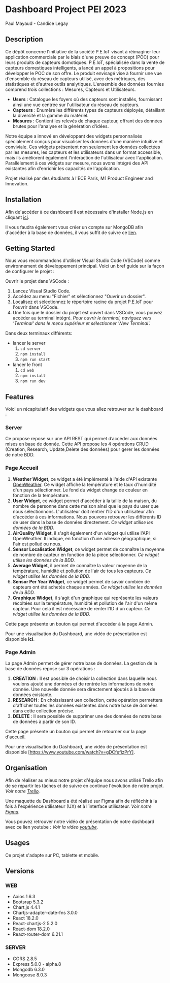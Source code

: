 # Dashboard Project PEI 2023
Paul Mayaud - Candice Legay

## Description

Ce dépôt concerne l'initiative de la société P.E.IoT visant à réimaginer leur application commerciale par le biais d'une preuve de concept (POC) pour leurs produits de capteurs domotiques. P.E.IoT, spécialisée dans la vente de capteurs domestiques intelligents, a lancé un appel à propositions pour développer le POC de son offre. Le produit envisagé vise à fournir une vue d'ensemble du réseau de capteurs utilisé, avec des métriques, des statistiques et d'autres outils analytiques. L'ensemble des données fournies comprend trois collections : Mesures, Capteurs et Utilisateurs.

- **Users**  : Catalogue les foyers où des capteurs sont installés, fournissant ainsi une vue centrée sur l'utilisateur du réseau de capteurs.
- **Capteurs** : Enumère les différents types de capteurs déployés, détaillant la diversité et la gamme du matériel.
- **Mesures** : Contient les relevés de chaque capteur, offrant des données brutes pour l'analyse et la génération d'idées.

Notre équipe a innové en développant des widgets personnalisés spécialement conçus pour visualiser les données d'une manière intuitive et conviviale. Ces widgets présentent non seulement les données collectées par les mesures, les capteurs et les utilisateurs dans un format accessible, mais ils améliorent également l'interaction de l'utilisateur avec l'application. Parallèlement à ces widgets sur mesure, nous avons intégré des API existantes afin d'enrichir les capacités de l'application.

Projet réalisé par des étudiants à l'ECE Paris, M1 Product Engineer and Innovation.


## Installation

Afin de'accéder à ce dashboard il est nécessaire d'installer Node.js en cliquant [ici](https://nodejs.org/en).

Il vous faudra également vous créer un compte sur MongoDB afin d'accéder à la base de données, il vous suffit de suivre ce [lien](https://www.mongodb.com/fr-fr/cloud/atlas/register).

## Getting Started

Nous vous recommandons d'utiliser Visual Studio Code (VSCode) comme environnement de développement principal. Voici un bref guide sur la façon de configurer le projet :

Ouvrir le projet dans VSCode :

1. Lancez Visual Studio Code.
2. Accédez au menu "Fichier" et sélectionnez "Ouvrir un dossier".
3. Localisez et sélectionnez le répertoire racine du projet P.E.IoT pour l'ouvrir dans VSCode.
4. Une fois que le dossier du projet est ouvert dans VSCode, vous pouvez accéder au terminal intégré.
*Pour ouvrir le terminal, naviguez vers 'Terminal' dans le menu supérieur et sélectionner 'New Terminal'.*

Dans deux terminaux différents:

- lancer le server
    1. `cd server`
    1. `npm install`
    1. `npm run start`
- lancer le front 
    1. `cd web` 
    1. `npm install`
    1. `npm run dev`

## Features

Voici un récapitulatif des widgets que vous allez retrouver sur le dashboard : 

### **Server**

Ce propose repose sur une API REST qui permet d’accéder aux données mises en base de donnée. Cette API propose les 4 opérations CRUD (Creation, Research, Update,Delete des données) pour gerer les données de notre BDD.

### **Page Accueil**

   1. **Weather Widget**, ce widget a été implémenté à l'aide d'API existante [OpenWeather](https://openweathermap.org/api). Ce widget affiche la température et le taux d'humidité d'un pays sélectionner. Le fond du widget change de couleur en fonction de la température.
   1. **User Widget**, ce widget permet d'accéder à la taille de la maison, du nombre de personne dans cette maison ainsi que le pays du user que nous sélectionnons. L'utilisateur doit rentrer l'ID d'un utilisateur afin d'accéder à ces informations. Nous pouvons retrouver les différents ID de user dans la base de données directement.
   *Ce widget utilise les données de la BDD.*
   1. **AirQuality Widget**, il s'agit également d'un widget qui utilise l'API OpenWeather. Il indique, en fonction d'une adresse géographique, si l'air est pollué ou nous. 
   1. **Sensor Localisation Widget**, ce widget permet de connaître la moyenne de nombre de capteur en fonction de la pièce sélectionner. 
   *Ce widget utilise les données de la BDD.*
   1. **Average Widget**, il permet de connaître la valeur moyenne de la température, humidité et pollution de l'air de tous les capteurs. 
   *Ce widget utilise les données de la BDD.*
   1. **Sensor Per Year Widget**, ce widget permet de savoir combien de capteurs ont été achetés chaque années.
   *Ce widget utilise les données de la BDD.*
   1. **Graphique Widget**, il s'agit d'un graphique qui représente les valeurs récoltées sur la température, humidité et pollution de l'air d'un même capteur. Pour cela il est nécessaire de renter l'ID d'un capteur.
   *Ce widget utilise les données de la BDD.*

Cette page présente un bouton qui permet d'accéder à la page Admin.

Pour une visualisation du Dashboard, une vidéo de présentation est disponible **ici**.


### **Page Admin**

La page Admin permet de gérer notre base de données. La gestion de la base de données repose sur 3 opérations : 

   1. **CREATION** : Il est possible de choisir la collection dans laquelle nous voulons ajouté une données et de rentrée les informations de notre donnée. Une nouvelle donnée sera directement ajoutés à la base de données existante.
   1. **RESEARCH** : En choississant uen collection, cette opération permettera d'afficher toutes les données existentes dans notre base de données dans cette collection précise.
   1. **DELETE** : Il sera possible de supprimer une des données de notre base de données à partir de son ID.

Cette page présente un bouton qui permet de retourner sur la page d'accueil.

Pour une visualisation du Dashboard, une vidéo de présentation est disponible [https://www.youtube.com/watch?v=gDCfefizPrY].


## Organisation

Afin de réaliser au mieux notre projet d'équipe nous avons utilisé Trello afin de se répartir les tâches et de suivre en continue l'évolution de notre projet. 
*Voir notre [Trello](https://trello.com/invite/b/M86vdpzI/ATTIc2bd829423e4bc87dc58be34f03e590628921D5C/projet-techweb).*

Une maquette du Dashboard a été réalisé sur Figma afin de réfléchir à la fois à l'expérience utilisateur (UX) et à l’interface utilisateur.
*Voir notre [Figma](https://www.figma.com/file/0iyKRcxl6SC1DxS4V1JtF7/Prototype-Tech-Web?type=design&node-id=1%3A2&mode=design&t=0gSPIYWpUlXoCwbk-1).*

Vous pouvez retrouver notre vidéo de présentation de notre dashboard avec ce lien youtube : *Voir la video [youtube](https://youtu.be/gDCfefizPrY).*

## Usages

Ce projet s'adapte sur PC, tablette et mobile.

## Versions

### **WEB**

- Axios 1.6.3
- Bootsrap 5.3.2
- Chart.js 4.4.1
- Chartjs-adapter-date-fns 3.0.0
- React 18.2.0
- React-chartjs-2 5.2.0
- React-dom 18.2.0
- React-router-dom 6.21.1

### **SERVER**

- CORS 2.8.5
- Express 5.0.0 - alpha.8
- Mongodb 6.3.0
- Mongoose 8.0.3